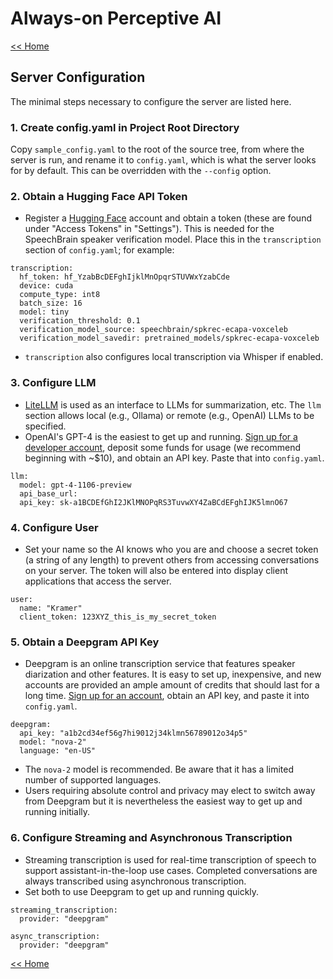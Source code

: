 # Always-on Perceptive AI

[<< Home](../README.md)

## Server Configuration

The minimal steps necessary to configure the server are listed here.

### 1. Create config.yaml in Project Root Directory

Copy `sample_config.yaml` to the root of the source tree, from where the server is run, and rename
it to `config.yaml`, which is what the server looks for by default. This can be overridden with the
`--config` option.

### 2. Obtain a Hugging Face API Token

- Register a [Hugging Face](https://huggingface.co) account and obtain a token (these are found under "Access Tokens" in "Settings"). This is needed for the SpeechBrain speaker verification model. Place this in the `transcription` section of `config.yaml`; for example:

```
transcription:
  hf_token: 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
  device: cuda
  compute_type: int8
  batch_size: 16
  model: tiny
  verification_threshold: 0.1
  verification_model_source: speechbrain/spkrec-ecapa-voxceleb
  verification_model_savedir: pretrained_models/spkrec-ecapa-voxceleb
```

- `transcription` also configures local transcription via Whisper if enabled.

### 3. Configure LLM

- [LiteLLM](https://litellm.ai/) is used as an interface to LLMs for summarization, etc. The `llm` section allows local (e.g., Ollama) or remote (e.g., OpenAI) LLMs to be specified.
- OpenAI's GPT-4 is the easiest to get up and running. [Sign up for a developer account](https://platform.openai.com/), deposit some funds for usage (we recommend beginning with ~$10), and obtain an API key. Paste that into `config.yaml`.

```
llm:
  model: gpt-4-1106-preview
  api_base_url:
  api_key: sk-a1BCDEfGhI2JKlMNOPqRS3TuvwXY4ZaBCdEFghIJK5lmnO67
```

### 4. Configure User

- Set your name so the AI knows who you are and choose a secret token (a string of any length) to prevent others from accessing conversations on your server. The token will also be entered into display client applications that access the server.

```
user:
  name: "Kramer"
  client_token: 123XYZ_this_is_my_secret_token
```

### 5. Obtain a Deepgram API Key

- Deepgram is an online transcription service that features speaker diarization and other features. It is easy to set up, inexpensive, and new accounts are provided an ample amount of credits that should last for a long time. [Sign up for an account](https://deepgram.com/), obtain an API key, and paste it into `config.yaml`.

```
deepgram:
  api_key: "a1b2cd34ef56g7hi9012j34klmn56789012o34p5"
  model: "nova-2"
  language: "en-US"
```

- The `nova-2` model is recommended. Be aware that it has a limited number of supported languages.
- Users requiring absolute control and privacy may elect to switch away from Deepgram but it is nevertheless the easiest way to get up and running initially.

### 6. Configure Streaming and Asynchronous Transcription

- Streaming transcription is used for real-time transcription of speech to support assistant-in-the-loop use cases. Completed conversations are always transcribed using asynchronous transcription.
- Set both to use Deepgram to get up and running quickly.

```
streaming_transcription:
  provider: "deepgram"

async_transcription:
  provider: "deepgram"
```

[<< Home](../README.md)
